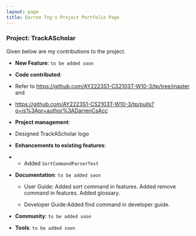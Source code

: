 ```yaml
---
layout: page
title: Darren Tng's Project Portfolio Page
---
```

### Project: TrackAScholar


Given below are my contributions to the project.

* **New Feature**: `to be added soon`

* **Code contributed**: 
*  Refer to https://github.com/AY2223S1-CS2103T-W10-3/tp/tree/master and
* https://github.com/AY2223S1-CS2103T-W10-3/tp/pulls?q=is%3Apr+author%3ADarrenCsAcc

* **Project management**:
* Designed TrackAScholar logo

* **Enhancements to existing features**: 
* * Added `SortCommandParserTest`

* **Documentation**: `to be added soon`
  * User Guide: Added sort command in features.
                Added remove command in features.
                Added glossary.
  
  * Developer Guide:Added find command in developer guide.

* **Community**: `to be added soon`

* **Tools**: `to be added soon`
